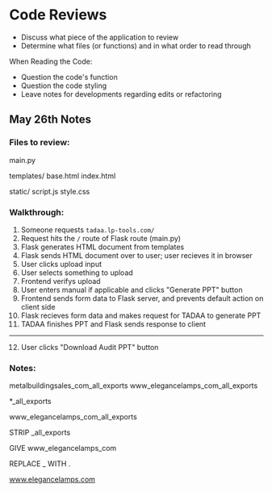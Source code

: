 # Code Reviews

* Discuss what piece of the application to review
* Determine what files (or functions) and in what order to read through

When Reading the Code:
* Question the code's function
* Question the code styling
* Leave notes for developments regarding edits or refactoring

## May 26th Notes

### Files to review:

main.py

templates/
	base.html
	index.html

static/
	script.js
	style.css

### Walkthrough:

1. Someone requests `tadaa.lp-tools.com/`
2. Request hits the `/` route of Flask route (main.py)
3. Flask generates HTML document from templates
4. Flask sends HTML document over to user; user recieves it in browser
5. User clicks upload input
6. User selects something to upload
7. Frontend verifys upload
8. User enters manual if applicable and clicks "Generate PPT" button
9. Frontend sends form data to Flask server, and prevents default action on client side
10. Flask recieves form data and makes request for TADAA to generate PPT
11. TADAA finishes PPT and Flask sends response to client

---

12. User clicks "Download Audit PPT" button

### Notes:

metalbuildingsales_com_all_exports
www_elegancelamps_com_all_exports

*_all_exports

www_elegancelamps_com_all_exports

STRIP _all_exports

GIVE www_elegancelamps_com

REPLACE _ WITH .

www.elegancelamps.com